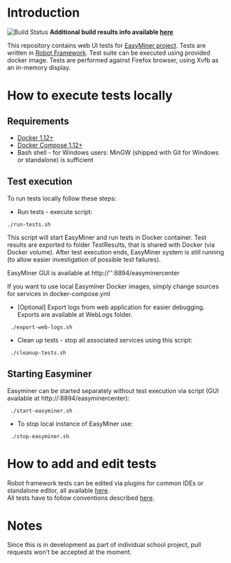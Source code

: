 # Introduction
![Build Status](https://travis-ci.org/KIZI/EasyMiner-Tests.svg?branch=master)
**Additional build results info available [here](https://kizi.github.io/EasyMiner-Tests/)**

This repository contains web UI tests for [EasyMiner project](http://easyminer.eu).
Tests are written in [Robot Framework](http://robotframework.org/).
Test suite can be executed using provided docker image.
Tests are performed against Firefox browser, using Xvfb as an in-memory display.

# How to execute tests locally
## Requirements
- [Docker 1.12+](https://docs.docker.com/engine/installation/)
- [Docker Compose 1.12+](https://docs.docker.com/compose/install/#prerequisites)
- Bash shell - for Windows users: MinGW (shipped with Git for Windows or standalone) is sufficient
## Test execution
To run tests locally follow these steps:
- Run tests - execute script:
```
./run-tests.sh
```
This script will start EasyMiner and run tests in Docker container. Test results are exported to folder TestResults, that is shared with Docker (via Docker volume). After test execution ends, EasyMiner system is still running (to allow easier investigation of possible test failures).

EasyMiner GUI is available at http://'<docker-machiner>':8894/easyminercenter

If you want to use local Easyminer Docker images, simply change sources for services in docker-compose.yml

- [Optional] Export logs from web application for easier debugging. Exports are available at WebLogs folder.
```
 ./export-web-logs.sh
```
- Clean up tests - stop all associated services using this script:
```
 ./cleanup-tests.sh 
```
## Starting Easyminer
Easyminer can be started separately without test execution via script (GUI available at http://<docker-machiner>:8894/easyminercenter):
```
 ./start-easyminer.sh 
```
- To stop local instance of EasyMiner use:
```
 ./stop-easyminer.sh 
```

# How to add and edit tests
Robot framework tests can be edited via plugins for common IDEs or standalone editor, all available [here](http://robotframework.org/#tools-editors).<br />
All tests have to follow conventions described [here](HowToWriteTests.md).

# Notes
Since this is in development as part of individual school project, pull requests won't be accepted at the moment.
